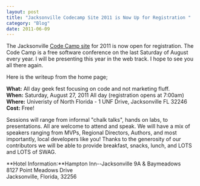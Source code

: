```yaml
---
layout: post
title: "Jacksonville Codecamp Site 2011 is Now Up for Registration "
category: "Blog"
date: 2011-06-09
---
```



The Jacksonville [Code Camp site](http://www.jaxcodecamp.com/Home.aspx "Jacksonville Code Camp 2011") for 2011 is now open for registration. The Code Camp is a free software conference on the last Saturday of August every year. I will be presenting this year in the web track. I hope to see you all there again.

Here is the writeup from the home page;

**What:** All day geek fest focusing on code and not marketing fluff.  
 **When:** Saturday, August 27, 2011 All day (registration opens at 7:00am)  
 **Where:** Univeristy of North Florida - 1 UNF Drive, Jacksonville FL 32246  
 **Cost:** Free!

Sessions will range from informal "chalk talks", hands on labs, to presentations. All are welcome to attend and speak. We will have a mix of speakers ranging from MVPs, Regional Directors, Authors, and most importantly, local developers like you! Thanks to the generosity of our contributors we will be able to provide breakfast, snacks, lunch, and LOTS and LOTS of SWAG.

**Hotel Information:**Hampton Inn--Jacksonville 9A & Baymeadows  
 8127 Point Meadows Drive  
 Jacksonville, Florida, 32256